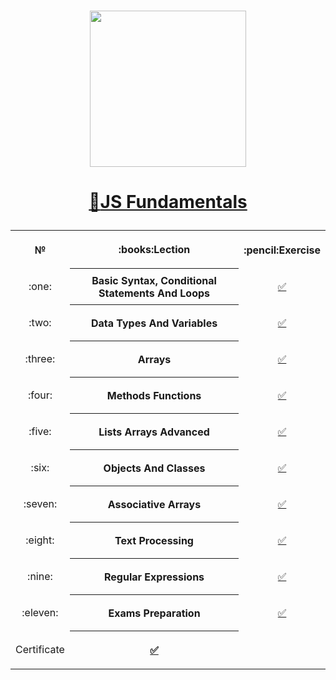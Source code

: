 # <a href="https://softuni.bg"><p align="center">
 <p align="center"><img src="http://spaceappschallengebulgaria.eu/sites/default/files/softuni.png" width = 250 /></p><p></a>

# <a href="https://softuni.bg/trainings/2441/js-fundamentals-september-2019"><p align="center">:book:JS Fundamentals<p></a>

<table>
<tr>
  <th>
   <p align="center">
    №
  </th>
  <th>
   <p align="center">
    :books:Lection
  </th>
  <th>
   <p align="center">
   :pencil:Exercise
  </th>
</tr>
  
<tr>
  <td>
   <p align="center">
    :one:
  </td>
  <th>
    Basic Syntax, Conditional Statements And Loops
  </th>
  <td>
   <p align="center">
       <a 
         href="https://github.com/tsvetanNikolov92/JS-Fundamentals---May-2019/tree/master/Lections/BASIC%20SYNTAX%2C%20CONDITIONAL%20STATEMENTS%20AND%20LOOPS/Homework">✅
         </a>
  </td>
</tr>
    
<tr>
  <td>
   <p align="center">
    :two:
  </td>
  <th>
    Data Types And Variables
  </th>
  <td>
   <p align="center">
      <a 
         href="https://github.com/tsvetanNikolov92/JS-Fundamentals---May-2019/tree/master/Lections/DATA%20TYPES%20AND%20VARIABLES/Homework">✅
   </a>
  </td>
</tr>

<tr>
  <td>
   <p align="center">
    :three:
  </td>
  <th>
    Arrays
  </th>
  <td>
   <p align="center">
      <a 
         href="https://github.com/tsvetanNikolov92/JS-Fundamentals---May-2019/tree/master/Lections/ARRAYS/Homework">✅
   </a>
  </td>
</tr>

<tr>
  <td>
   <p align="center">
    :four:
  </td>
  <th>
    Methods Functions
  </th>
  <td>
   <p align="center">
      <a 
         href="https://github.com/tsvetanNikolov92/JS-Fundamentals---May-2019/tree/master/Lections/METHODS%20FUNCTIONS/Homework">✅
   </a>
  </td>
</tr>

<tr>
  <td>
   <p align="center">
    :five:
  </td>
  <th>
    Lists Arrays Advanced
  </th>
  <td>
   <p align="center">
      <a 
         href="https://github.com/tsvetanNikolov92/JS-Fundamentals---May-2019/tree/master/Lections/Lists%20Arrays%20Advanced/Homework">✅
   </a>
  </td>
</tr>

<tr>
  <td>
   <p align="center">
    :six:
  </td>
  <th>
    Objects And Classes
  </th>
  <td>
   <p align="center">
      <a 
         href="https://github.com/tsvetanNikolov92/JS-Fundamentals---May-2019/tree/master/Lections/OBJECTS%20AND%20CLASSES/Homework">✅
   </a>
  </td>
</tr>

<tr>
  <td>
   <p align="center">
    :seven:
  </td>
  <th>
    Associative Arrays
  </th>
  <td>
   <p align="center">
      <a 
         href="https://github.com/tsvetanNikolov92/JS-Fundamentals---May-2019/tree/master/Lections/ASSOCIATIVE%20ARRAYS/Homework">✅
   </a>
  </td>
</tr>

<tr>
  <td>
   <p align="center">
    :eight:
  </td>
  <th>
    Text Processing
  </th>
  <td>
   <p align="center">
      <a 
         href="https://github.com/tsvetanNikolov92/JS-Fundamentals---May-2019/tree/master/Lections/TEXT%20PROCESSING/Homework">✅
   </a>
  </td>
</tr>

<tr>
  <td>
   <p align="center">
    :nine:
  </td>
  <th>
    Regular Expressions
  </th>
  <td>
   <p align="center">
      <a 
         href="https://github.com/tsvetanNikolov92/JS-Fundamentals---May-2019/tree/master/Lections/REGULAR%20EXPRESSIONS/Homework">✅
   </a>
  </td>
</tr>

<tr>
  <td>
   <p align="center">
    :eleven:
  </td>
  <th>
    Exams Preparation
  </th>
  <td>
   <p align="center">
      <a 
         href="https://github.com/tsvetanNikolov92/JS-Fundamentals---May-2019/tree/master/My%20exams%20solutions">✅
   </a>
  </td>
</tr>

<tr>
  <td>
    <p align="center">
     Certificate
   </td>
   <th>
    <p align="center">
       <a 
         href="https://github.com/tsvetanNikolov92/JS-Fundamentals---May-2019/tree/master/Certificate">✅
    </a>
 </tr>
	
	




